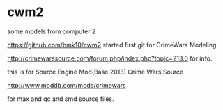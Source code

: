 # cwm2
some models from computer 2

https://github.com/bmk10/cwm2   started first git for CrimeWars Modeling

http://crimewarssource.com/forum.php/index.php?topic=213.0 for info.

this is for Source Engine Mod(Base 2013) Crime Wars Source


http://www.moddb.com/mods/crimewars

for max and qc and smd source files.

